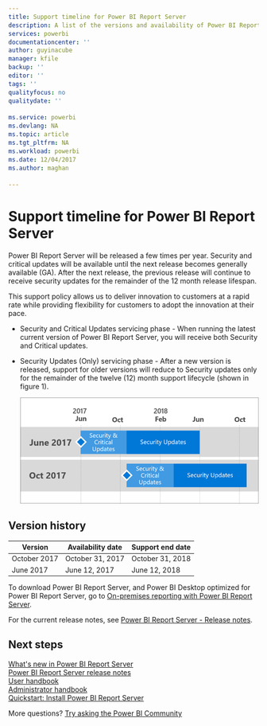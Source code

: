 ```yaml
---
title: Support timeline for Power BI Report Server
description: A list of the versions and availability of Power BI Report Server.
services: powerbi
documentationcenter: ''
author: guyinacube
manager: kfile
backup: ''
editor: ''
tags: ''
qualityfocus: no
qualitydate: ''

ms.service: powerbi
ms.devlang: NA
ms.topic: article
ms.tgt_pltfrm: NA
ms.workload: powerbi
ms.date: 12/04/2017
ms.author: maghan

---
```

# Support timeline for Power BI Report Server
Power BI Report Server will be released a few times per year. Security and critical updates will be available until the next release becomes generally available (GA). After the next release, the previous release will continue to receive security updates for the remainder of the 12 month release lifespan.

This support policy allows us to deliver innovation to customers at a rapid rate while providing flexibility for customers to adopt the innovation at their pace.

* Security and Critical Updates servicing phase - When running the latest current version of Power BI Report Server, you will receive both Security and Critical updates.
* Security Updates (Only) servicing phase - After a new version is released, support for older versions will reduce to Security updates only for the remainder of the twelve (12) month support lifecycle (shown in figure 1).

    ![Graph illustrating the support timeframe](media/support-timeline/report-server-support-timeline.png)

## Version history
| **Version** | **Availability date** | **Support end date** |
| --- | --- | --- |
| October 2017 |October 31, 2017 |October 31, 2018 |
| June 2017 |June 12, 2017 |June 12, 2018 |

To download Power BI Report Server, and Power BI Desktop optimized for Power BI Report Server, go to [On-premises reporting with Power BI Report Server](https://powerbi.microsoft.com/report-server/).

For the current release notes, see [Power BI Report Server - Release notes](release-notes.md).

## Next steps
[What's new in Power BI Report Server](whats-new.md)  
[Power BI Report Server release notes](release-notes.md)  
[User handbook](user-handbook-overview.md)  
[Administrator handbook](admin-handbook-overview.md)  
[Quickstart: Install Power BI Report Server](quickstart-install-report-server.md)  

More questions? [Try asking the Power BI Community](https://community.powerbi.com/)

